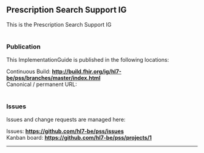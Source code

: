 Prescription Search Support IG
---
This is the Prescription Search Support IG
<br> </br>
###
### Publication
This ImplementationGuide is published in the following locations:

Continuous Build: __http://build.fhir.org/ig/hl7-be/pss/branches/master/index.html__  
Canonical / permanent URL: 
<br> </br>

### Issues
Issues and change requests are managed here:  

Issues:  __https://github.com/hl7-be/pss/issues__  
Kanban board:  __https://github.com/hl7-be/pss/projects/1__  

---
